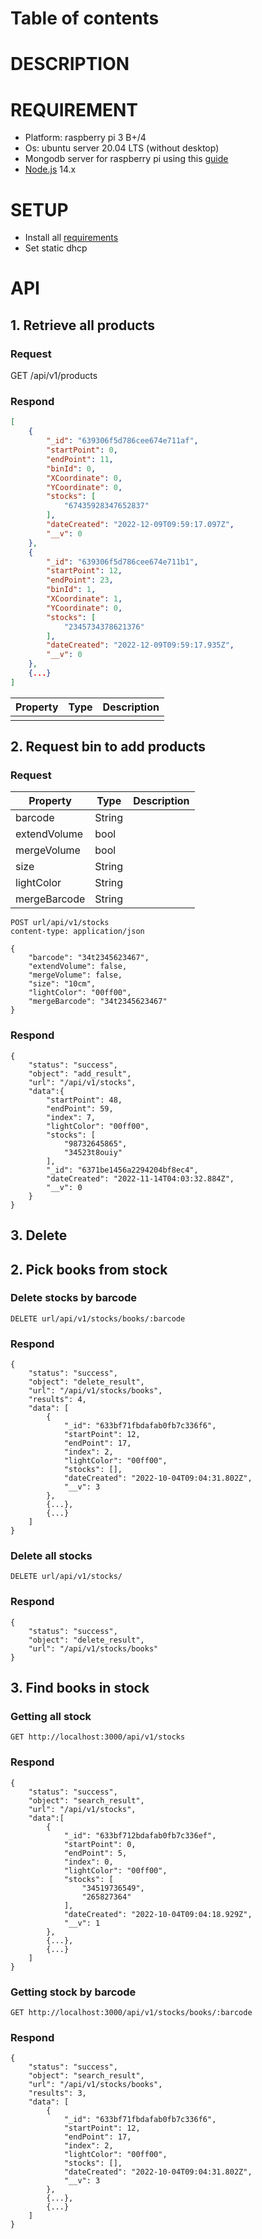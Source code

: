 # Table of contents
# DESCRIPTION
# REQUIREMENT
- Platform: raspberry pi 3 B+/4  
- Os: ubuntu server 20.04 LTS (without desktop)  
- Mongodb server for raspberry pi using this [guide](https://developer.mongodb.com/how-to/mongodb-on-raspberry-pi/)
- [Node.js](https://github.com/nodesource/distributions/blob/master/README.md) 14.x
# SETUP
- Install all [requirements](#requirements)
- Set static dhcp
# API
## 1. Retrieve all products
### Request
GET /api/v1/products

### Respond
```json
[
    {
        "_id": "639306f5d786cee674e711af",
        "startPoint": 0,
        "endPoint": 11,
        "binId": 0,
        "XCoordinate": 0,
        "YCoordinate": 0,
        "stocks": [
            "67435928347652837"
        ],
        "dateCreated": "2022-12-09T09:59:17.097Z",
        "__v": 0
    },
    {
        "_id": "639306f5d786cee674e711b1",
        "startPoint": 12,
        "endPoint": 23,
        "binId": 1,
        "XCoordinate": 1,
        "YCoordinate": 0,
        "stocks": [
            "2345734378621376"
        ],
        "dateCreated": "2022-12-09T09:59:17.935Z",
        "__v": 0
    },
    {...}
]
```
|Property|Type|Description|  
|---|---|---|
||||
## 2. Request bin to add products
### Request
|Property|Type|Description|
|---|---|---|
|barcode|String||
|extendVolume|bool||
|mergeVolume|bool||
|size|String||
|lightColor|String||
|mergeBarcode|String||
```
POST url/api/v1/stocks
content-type: application/json

{
    "barcode": "34t2345623467",
    "extendVolume": false,
    "mergeVolume": false,
    "size": "10cm",
    "lightColor": "00ff00",
    "mergeBarcode": "34t2345623467"
}
```
### Respond
```
{
    "status": "success",
    "object": "add_result",
    "url": "/api/v1/stocks",
    "data":{
        "startPoint": 48,
        "endPoint": 59,
        "index": 7,
        "lightColor": "00ff00",
        "stocks": [
            "98732645865",
            "34523t8ouiy"
        ],
        "_id": "6371be1456a2294204bf8ec4",
        "dateCreated": "2022-11-14T04:03:32.884Z",
        "__v": 0
    }
}
```
## 3. Delete 
## 2. Pick books from stock
### Delete stocks by barcode
```
DELETE url/api/v1/stocks/books/:barcode
```
### Respond
```
{
    "status": "success",
    "object": "delete_result",
    "url": "/api/v1/stocks/books",
    "results": 4,
    "data": [
        {
            "_id": "633bf71fbdafab0fb7c336f6",
            "startPoint": 12,
            "endPoint": 17,
            "index": 2,
            "lightColor": "00ff00",
            "stocks": [],
            "dateCreated": "2022-10-04T09:04:31.802Z",
            "__v": 3
        },
        {...},
        {...}
    ]
}
```
### Delete all stocks
```
DELETE url/api/v1/stocks/
```
### Respond
```
{
    "status": "success",
    "object": "delete_result",
    "url": "/api/v1/stocks/books"
}
```
## 3. Find books in stock
### Getting all stock
```
GET http://localhost:3000/api/v1/stocks
```
### Respond
```
{
    "status": "success",
    "object": "search_result",
    "url": "/api/v1/stocks",
    "data":[
        {
            "_id": "633bf712bdafab0fb7c336ef",
            "startPoint": 0,
            "endPoint": 5,
            "index": 0,
            "lightColor": "00ff00",
            "stocks": [
                "34519736549",
                "265827364"
            ],
            "dateCreated": "2022-10-04T09:04:18.929Z",
            "__v": 1
        },
        {...},
        {...}
    ]
}
```
### Getting stock by barcode
```
GET http://localhost:3000/api/v1/stocks/books/:barcode
```
### Respond
```
{
    "status": "success",
    "object": "search_result",
    "url": "/api/v1/stocks/books",
    "results": 3,
    "data": [
        {
            "_id": "633bf71fbdafab0fb7c336f6",
            "startPoint": 12,
            "endPoint": 17,
            "index": 2,
            "lightColor": "00ff00",
            "stocks": [],
            "dateCreated": "2022-10-04T09:04:31.802Z",
            "__v": 3
        },
        {...},
        {...}
    ]
}
```